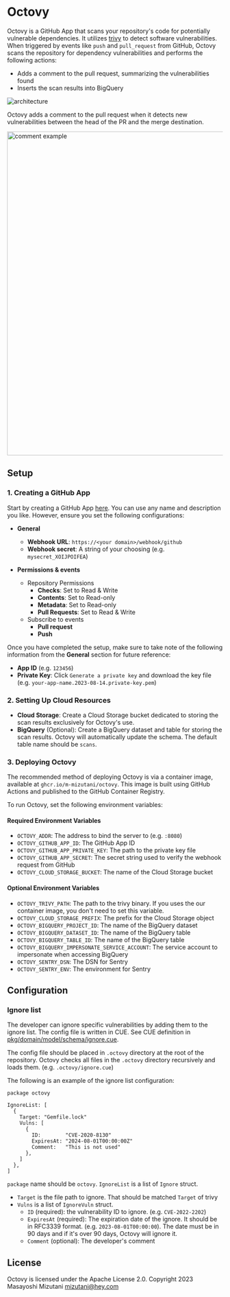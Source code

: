 # Octovy

Octovy is a GitHub App that scans your repository's code for potentially vulnerable dependencies. It utilizes [trivy](https://github.com/aquasecurity/trivy) to detect software vulnerabilities. When triggered by events like `push` and `pull_request` from GitHub, Octovy scans the repository for dependency vulnerabilities and performs the following actions:

- Adds a comment to the pull request, summarizing the vulnerabilities found
- Inserts the scan results into BigQuery

![architecture](https://github.com/m-mizutani/octovy/assets/605953/4366161f-a4ff-4abb-9766-0fb4df818cb1)

Octovy adds a comment to the pull request when it detects new vulnerabilities between the head of the PR and the merge destination.

<img width="755" alt="comment example" src="https://github.com/m-mizutani/octovy/assets/605953/052a6362-c284-4857-921c-5c3c2f32065b">

## Setup

### 1. Creating a GitHub App

Start by creating a GitHub App [here](https://github.com/settings/apps). You can use any name and description you like. However, ensure you set the following configurations:

- **General**
  - **Webhook URL**: `https://<your domain>/webhook/github`
  - **Webhook secret**: A string of your choosing (e.g. `mysecret_XOIJPOIFEA`)

- **Permissions & events**
  - Repository Permissions
    - **Checks**: Set to Read & Write
    - **Contents**: Set to Read-only
    - **Metadata**: Set to Read-only
    - **Pull Requests**: Set to Read & Write
  - Subscribe to events
    - **Pull request**
    - **Push**

Once you have completed the setup, make sure to take note of the following information from the **General** section for future reference:

- **App ID** (e.g. `123456`)
- **Private Key**: Click `Generate a private key` and download the key file (e.g. `your-app-name.2023-08-14.private-key.pem`)

### 2. Setting Up Cloud Resources

- **Cloud Storage**: Create a Cloud Storage bucket dedicated to storing the scan results exclusively for Octovy's use.
- **BigQuery** (Optional): Create a BigQuery dataset and table for storing the scan results. Octovy will automatically update the schema. The default table name should be `scans`.

### 3. Deploying Octovy

The recommended method of deploying Octovy is via a container image, available at `ghcr.io/m-mizutani/octovy`. This image is built using GitHub Actions and published to the GitHub Container Registry.

To run Octovy, set the following environment variables:

#### Required Environment Variables
- `OCTOVY_ADDR`: The address to bind the server to (e.g. `:8080`)
- `OCTOVY_GITHUB_APP_ID`: The GitHub App ID
- `OCTOVY_GITHUB_APP_PRIVATE_KEY`: The path to the private key file
- `OCTOVY_GITHUB_APP_SECRET`: The secret string used to verify the webhook request from GitHub
- `OCTOVY_CLOUD_STORAGE_BUCKET`: The name of the Cloud Storage bucket

#### Optional Environment Variables
- `OCTOVY_TRIVY_PATH`: The path to the trivy binary. If you uses the our container image, you don't need to set this variable.
- `OCTOVY_CLOUD_STORAGE_PREFIX`: The prefix for the Cloud Storage object
- `OCTOVY_BIGQUERY_PROJECT_ID`: The name of the BigQuery dataset
- `OCTOVY_BIGQUERY_DATASET_ID`: The name of the BigQuery table
- `OCTOVY_BIGQUERY_TABLE_ID`: The name of the BigQuery table
- `OCTOVY_BIGQUERY_IMPERSONATE_SERVICE_ACCOUNT`: The service account to impersonate when accessing BigQuery
- `OCTOVY_SENTRY_DSN`: The DSN for Sentry
- `OCTOVY_SENTRY_ENV`: The environment for Sentry

## Configuration

### Ignore list

The developer can ignore specific vulnerabilities by adding them to the ignore list. The config file is written in CUE. See CUE definition in [pkg/domain/model/schema/ignore.cue](pkg/domain/model/schema/ignore.cue).

The config file should be placed in `.octovy` directory at the root of the repository. Octovy checks all files in the `.octovy` directory recursively and loads them. (e.g. `.octovy/ignore.cue`)

The following is an example of the ignore list configuration:

```cue
package octovy

IgnoreList: [
  {
    Target: "Gemfile.lock"
    Vulns: [
      {
        ID:        "CVE-2020-8130"
        ExpiresAt: "2024-08-01T00:00:00Z"
        Comment:   "This is not used"
      },
    ]
  },
]
```

`package` name should be `octovy`. `IgnoreList` is a list of `Ignore` struct.

- `Target` is the file path to ignore. That should be matched `Target` of trivy
- `Vulns` is a list of `IgnoreVuln` struct.
  - `ID` (required):  the vulnerability ID to ignore. (e.g. `CVE-2022-2202`)
  - `ExpiresAt` (required): The expiration date of the ignore. It should be in RFC3339 format. (e.g. `2023-08-01T00:00:00`). The date must be in 90 days and if it's over 90 days, Octovy will ignore it.
  - `Comment` (optional): The developer's comment


## License

Octovy is licensed under the Apache License 2.0. Copyright 2023 Masayoshi Mizutani <mizutani@hey.com>